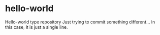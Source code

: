 # hello-world
Hello-world type repository
Just trying to commit something different... In this case, it is just a single line.
